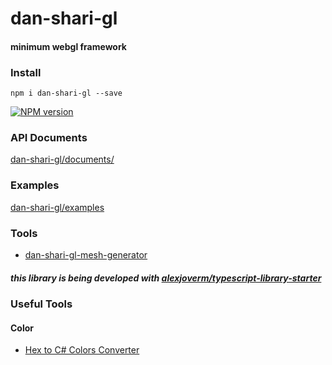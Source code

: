 # dan-shari-gl

#### minimum webgl framework

### Install

`npm i dan-shari-gl --save`

[![NPM version][dan-shari-gl-npm-image]][dan-shari-gl-npm-url]


### API Documents

[dan-shari-gl/documents/](https://kenjispecial.github.io/dan-shari-gl/site/documents/)

### Examples

[dan-shari-gl/examples](https://kenjispecial.github.io/dan-shari-gl/site/examples)

### Tools

-   [dan-shari-gl-mesh-generator](https://github.com/kenjiSpecial/dan-shari-gl-mesh-generator)

##### this library is being developed with [alexjoverm/typescript-library-starter](https://github.com/alexjoverm/typescript-library-starter)

[dan-shari-gl-npm-image]: https://img.shields.io/npm/v/dan-shari-gl.svg?style=flat-square
[dan-shari-gl-npm-url]: https://www.npmjs.com/package/dan-shari-gl

### Useful Tools

#### Color

- [Hex to C# Colors Converter](http://kokizzu.blogspot.com/2018/11/hex-to-c-colors-converter.html)
